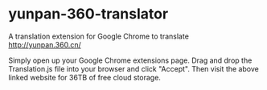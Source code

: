 yunpan-360-translator
=====================

A translation extension for Google Chrome to translate http://yunpan.360.cn/

Simply open up your Google Chrome extensions page.  Drag and drop the Translation.js file into your browser and click "Accept".  Then visit the above linked website for 36TB of free cloud storage.
